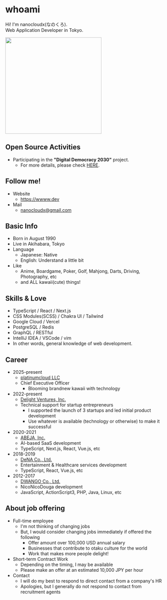 # whoami  
Hi! I'm nanocloudx(なのくろ).  
Web Application Developer in Tokyo.  

<img src="https://wwww.dev/images/nyancat.gif" style="width:300px;" />

## Open Source Activities
- Participating in the **"Digital Democracy 2030"** project.  
  - For more details, please check [HERE](https://dd2030.org).

## Follow me!
- Website
  - https://wwww.dev
- Mail
  - nanocloudx@gmail.com

## Basic Info
- Born in August 1990
- Live in Akihabara, Tokyo
- Language
  - Japanese: Native
  - English: Understand a little bit
- Like
  - Anime, Boardgame, Poker, Golf, Mahjong, Darts, Driving, Photography, etc
  - and ALL kawaii(cute) things!

## Skills & Love
- TypeScript / React / Next.js
- CSS Modules(SCSS) / Chakra UI / Tailwind
- Google Cloud / Vercel
- PostgreSQL / Redis
- GraphQL / RESTful
- IntelliJ IDEA / VSCode / vim
- In other words, general knowledge of web development.

## Career
- 2025-present
  - [platinumcloud LLC](https://platinumcloud.net)
  - Chief Executive Officer
    - Blooming brandnew kawaii with technology
- 2022-present
  - [Delight Ventures, Inc.](https://www.delight-ventures.com/en/)
  - Technical support for startup entrepreneurs
    - I supported the launch of 3 startups and led initial product development
    - Use whatever is available (technology or otherwise) to make it successful
- 2020-2021
  - [ABEJA, Inc.](https://www.abejainc.com/en)
  - AI-based SaaS development
  - TypeScript, Next.js, React, Vue.js, etc
- 2018-2019
  - [DeNA Co., Ltd.](https://dena.com/)
  - Entertainment & Healthcare services development
  - TypeScript, React, Vue.js, etc
- 2012-2017
  - [DWANGO Co., Ltd.](https://en.dwango.co.jp/)
  - NicoNicoDouga development
  - JavaScript, ActionScript3, PHP, Java, Linux, etc

## About job offering
- Full-time employee
  - I'm not thinking of changing jobs
  - But, I would consider changing jobs immediately if offered the following
    - Offer amount over 100,000 USD annual salary
    - Businesses that contribute to otaku culture for the world
    - Work that makes more people delight!
- Short-term Contract Work
  - Depending on the timing, I may be available
  - Please make an offer at an estimated 10,000 JPY per hour
- Contact
  - I will do my best to respond to direct contact from a company's HR
  - Apologies, but I generally do not respond to contact from recruitment agents
